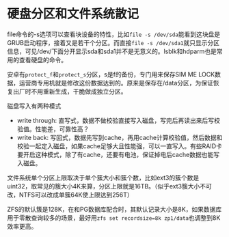 硬盘分区和文件系统散记
====
file命令的-s选项可以查看块设备的特性，比如`file -s /dev/sda`能看到这块盘是GRUB启动程序，接着又是若干个分区。而直接`file -s /dev/sda1`就只显示分区信息，可见/dev/下面分开显示sda和sda1并不是无意义的。lsblk和hdparm也是常用的查看硬盘的命令。

安卓有`protect_f`和`protect_s`分区，s是f的备份，专门用来保存SIM ME LOCK数据，运营商专用机就是修改这份数据达到的。原来是保存在/data分区，为保证恢复出厂时不用重新生成，干脆做成独立分区。

磁盘写入有两种模式

* write through: 直写式，数据不做校验直接写入磁盘，写完后再读出来后写校验值。性能差，可靠性高？
* write back: 写回式，数据先写到cache，再用cache计算校验值，然后数据和校验一起定入磁盘，如果cache足够大且性能强，可以一直写入。有些RAID卡要开启这种模式，除了有cache，还要有电池，保证掉电后cache数据也能写入磁盘。

文件系统单个分区上限取决于单个簇大小和簇个数，比如ext3的簇个数是uint32，取常见的簇大小4K来算，分区上限就是16TB。（似乎ext3簇大小不可改，NTFS可以改成单簇64K使上限达到256T）

ZFS的默认簇是128K，在和PG数据库配合时，其默认记录大小是8K，如果数据库用于零散查询较多的场景，最好用`zfs set recordsize=8k zp1/data`也调整到8K效率更高。